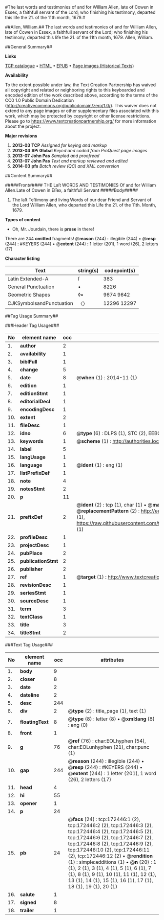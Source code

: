 #The last words and testimonies of and for William Allen, late of Cowen in Essex, a faithfull servant of the Lord; who finishing his testimony, departed this life the 21. of the 11th month, 1679.#

##Allen, William.##
The last words and testimonies of and for William Allen, late of Cowen in Essex, a faithfull servant of the Lord; who finishing his testimony, departed this life the 21. of the 11th month, 1679.
Allen, William.

##General Summary##

**Links**

[TCP catalogue](http://www.ota.ox.ac.uk/tcp/)  • 
[HTML](http://tei.it.ox.ac.uk/tcp/Texts-HTML/free/A74/A74996.html)  • 
[EPUB](http://tei.it.ox.ac.uk/tcp/Texts-EPUB/free/A74/A74996.epub) • 
[Page images (Historical Texts)](https://historicaltexts.jisc.ac.uk/eebo-45789132e)

**Availability**

To the extent possible under law, the Text Creation Partnership has waived all copyright and related or neighboring rights to this keyboarded and encoded edition of the work described above, according to the terms of the CC0 1.0 Public Domain Dedication (http://creativecommons.org/publicdomain/zero/1.0/). This waiver does not extend to any page images or other supplementary files associated with this work, which may be protected by copyright or other license restrictions. Please go to https://www.textcreationpartnership.org/ for more information about the project.

**Major revisions**

1. __2013-03__ __TCP__ *Assigned for keying and markup*
1. __2013-04__ __SPi Global__ *Keyed and coded from ProQuest page images*
1. __2013-07__ __John Pas__ *Sampled and proofread*
1. __2013-07__ __John Pas__ *Text and markup reviewed and edited*
1. __2014-03__ __pfs__ *Batch review (QC) and XML conversion*

##Content Summary##

#####Front#####
THE Laſt WORDS AND TESTIMONIES Of and for William Allen.Late of Cowen in Eſſex, a faithfull Servant 
#####Body#####

1. The laſt Teſtimony and living Words of our dear Friend and Servant of the Lord William Allen, who departed this Life the 21. of the 11th. Month, 1679.

**Types of content**

  * Oh, Mr. Jourdain, there is **prose** in there!

There are 244 **omitted** fragments! 
 @__reason__ (244) : illegible (244)  •  @__resp__ (244) : #KEYERS (244)  •  @__extent__ (244) : 1 letter (201), 1 word (26), 2 letters (17)

**Character listing**


|Text|string(s)|codepoint(s)|
|---|---|---|
|Latin Extended-A|ſ|383|
|General Punctuation|•|8226|
|Geometric Shapes|◊▪|9674 9642|
|CJKSymbolsandPunctuation|〈〉|12296 12297|

##Tag Usage Summary##

###Header Tag Usage###

|No|element name|occ|attributes|
|---|---|---|---|
|1.|__author__|2||
|2.|__availability__|1||
|3.|__biblFull__|1||
|4.|__change__|5||
|5.|__date__|8| @__when__ (1) : 2014-11 (1)|
|6.|__edition__|1||
|7.|__editionStmt__|1||
|8.|__editorialDecl__|1||
|9.|__encodingDesc__|1||
|10.|__extent__|2||
|11.|__fileDesc__|1||
|12.|__idno__|6| @__type__ (6) : DLPS (1), STC (2), EEBO-CITATION (1), OCLC (1), VID (1)|
|13.|__keywords__|1| @__scheme__ (1) : http://authorities.loc.gov/ (1)|
|14.|__label__|5||
|15.|__langUsage__|1||
|16.|__language__|1| @__ident__ (1) : eng (1)|
|17.|__listPrefixDef__|1||
|18.|__note__|4||
|19.|__notesStmt__|2||
|20.|__p__|11||
|21.|__prefixDef__|2| @__ident__ (2) : tcp (1), char (1)  •  @__matchPattern__ (2) : ([0-9\-]+):([0-9IVX]+) (1), (.+) (1)  •  @__replacementPattern__ (2) : http://eebo.chadwyck.com/downloadtiff?vid=$1&page=$2 (1), https://raw.githubusercontent.com/textcreationpartnership/Texts/master/tcpchars.xml#$1 (1)|
|22.|__profileDesc__|1||
|23.|__projectDesc__|1||
|24.|__pubPlace__|2||
|25.|__publicationStmt__|2||
|26.|__publisher__|2||
|27.|__ref__|1| @__target__ (1) : http://www.textcreationpartnership.org/docs/. (1)|
|28.|__revisionDesc__|1||
|29.|__seriesStmt__|1||
|30.|__sourceDesc__|1||
|31.|__term__|3||
|32.|__textClass__|1||
|33.|__title__|3||
|34.|__titleStmt__|2||


###Text Tag Usage###

|No|element name|occ|attributes|
|---|---|---|---|
|1.|__body__|9||
|2.|__closer__|8||
|3.|__date__|2||
|4.|__dateline__|2||
|5.|__desc__|244||
|6.|__div__|2| @__type__ (2) : title_page (1), text (1)|
|7.|__floatingText__|8| @__type__ (8) : letter (8)  •  @__xml:lang__ (8) : eng (0)|
|8.|__front__|1||
|9.|__g__|76| @__ref__ (76) : char:EOLhyphen (54), char:EOLunhyphen (21), char:punc (1)|
|10.|__gap__|244| @__reason__ (244) : illegible (244)  •  @__resp__ (244) : #KEYERS (244)  •  @__extent__ (244) : 1 letter (201), 1 word (26), 2 letters (17)|
|11.|__head__|4||
|12.|__hi__|55||
|13.|__opener__|1||
|14.|__p__|24||
|15.|__pb__|24| @__facs__ (24) : tcp:172446:1 (2), tcp:172446:2 (2), tcp:172446:3 (2), tcp:172446:4 (2), tcp:172446:5 (2), tcp:172446:6 (2), tcp:172446:7 (2), tcp:172446:8 (2), tcp:172446:9 (2), tcp:172446:10 (2), tcp:172446:11 (2), tcp:172446:12 (2)  •  @__rendition__ (1) : simple:additions (1)  •  @__n__ (20) : 1 (1), 2 (1), 3 (1), 4 (1), 5 (1), 6 (1), 7 (1), 8 (1), 9 (1), 10 (1), 11 (1), 12 (1), 13 (1), 14 (1), 15 (1), 16 (1), 17 (1), 18 (1), 19 (1), 20 (1)|
|16.|__salute__|1||
|17.|__signed__|8||
|18.|__trailer__|1||
